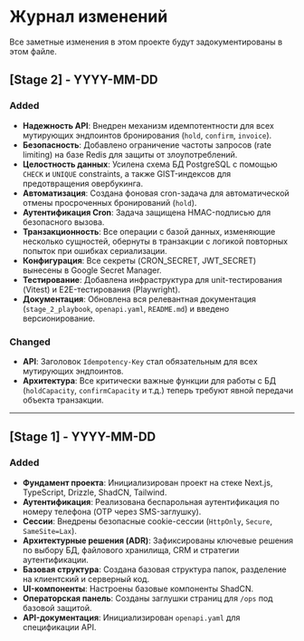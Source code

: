 # Журнал изменений

Все заметные изменения в этом проекте будут задокументированы в этом файле.

## [Stage 2] - YYYY-MM-DD

### Added
- **Надежность API**: Внедрен механизм идемпотентности для всех мутирующих эндпоинтов бронирования (`hold`, `confirm`, `invoice`).
- **Безопасность**: Добавлено ограничение частоты запросов (rate limiting) на базе Redis для защиты от злоупотреблений.
- **Целостность данных**: Усилена схема БД PostgreSQL с помощью `CHECK` и `UNIQUE` constraints, а также GIST-индексов для предотвращения овербукинга.
- **Автоматизация**: Создана фоновая cron-задача для автоматической отмены просроченных бронирований (`hold`).
- **Аутентификация Cron**: Задача защищена HMAC-подписью для безопасного вызова.
- **Транзакционность**: Все операции с базой данных, изменяющие несколько сущностей, обернуты в транзакции с логикой повторных попыток при ошибках сериализации.
- **Конфигурация**: Все секреты (CRON_SECRET, JWT_SECRET) вынесены в Google Secret Manager.
- **Тестирование**: Добавлена инфраструктура для unit-тестирования (Vitest) и E2E-тестирования (Playwright).
- **Документация**: Обновлена вся релевантная документация (`stage_2_playbook`, `openapi.yaml`, `README.md`) и введено версионирование.

### Changed
- **API**: Заголовок `Idempotency-Key` стал обязательным для всех мутирующих эндпоинтов.
- **Архитектура**: Все критически важные функции для работы с БД (`holdCapacity`, `confirmCapacity` и т.д.) теперь требуют явной передачи объекта транзакции.

---

## [Stage 1] - YYYY-MM-DD

### Added
- **Фундамент проекта**: Инициализирован проект на стеке Next.js, TypeScript, Drizzle, ShadCN, Tailwind.
- **Аутентификация**: Реализована беспарольная аутентификация по номеру телефона (OTP через SMS-заглушку).
- **Сессии**: Внедрены безопасные cookie-сессии (`HttpOnly`, `Secure`, `SameSite=Lax`).
- **Архитектурные решения (ADR)**: Зафиксированы ключевые решения по выбору БД, файлового хранилища, CRM и стратегии аутентификации.
- **Базовая структура**: Создана базовая структура папок, разделение на клиентский и серверный код.
- **UI-компоненты**: Настроены базовые компоненты ShadCN.
- **Операторская панель**: Созданы заглушки страниц для `/ops` под базовой защитой.
- **API-документация**: Инициализирован `openapi.yaml` для спецификации API.
